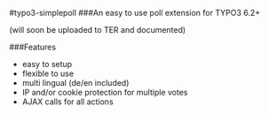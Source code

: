 #typo3-simplepoll
###An easy to use poll extension for TYPO3 6.2+

(will soon be uploaded to TER and documented)

###Features
* easy to setup
* flexible to use
* multi lingual (de/en included)
* IP and/or cookie protection for multiple votes
* AJAX calls for all actions

